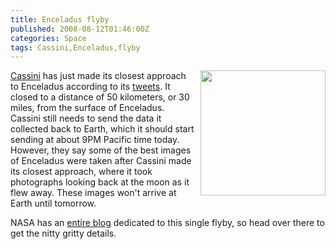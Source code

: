 ```yaml
---
title: Enceladus flyby
published: 2008-08-12T01:46:00Z
categories: Space
tags: Cassini,Enceladus,flyby
---
```


<a onblur="try {parent.deselectBloggerImageGracefully();} catch(e) {}" href="http://saturn.jpl.nasa.gov/multimedia/images/image-details.cfm?imageID=3176"><img style="float:right; margin:0 0 10px 10px;cursor:pointer; cursor:hand;width: 200px;" src="http://saturn.jpl.nasa.gov/multimedia/images/artwork/images/IMG003176-br500.jpg" border="0" alt="" /></a>

<p>
<a href="http://saturn.jpl.nasa.gov/">Cassini</a> has just made its closest approach to Enceladus according to its <a href="http://twitter.com/CassiniSaturn">tweets</a>.  It closed to a distance of 50 kilometers, or 30 miles, from the surface of Enceladus.  Cassini still needs to send the data it collected back to Earth, which it should start sending at about 9PM Pacific time today.  However, they say some of the best images of Enceladus were taken after Cassini made its closest approach, where it took photographs looking back at the moon as it flew away.  These images won't arrive at Earth until tomorrow.
</p>

<p>
NASA has an <a href="http://blogs.nasa.gov/cm/blog/cassini-aug08/">entire blog</a> dedicated to this single flyby, so head over there to get the nitty gritty details.
</p>

